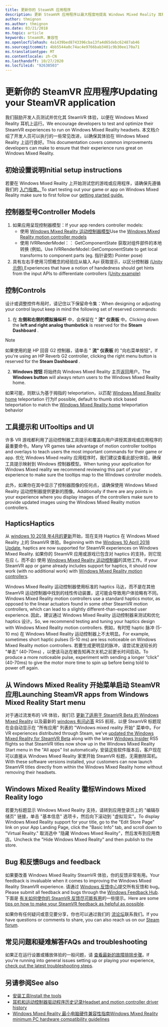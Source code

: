 ```yaml
---
title: 更新你的 SteamVR 应用程序
description: 更新 SteamVR 应用程序以最大程度地提高 Windows Mixed Reality 耳机的最佳实践。
author: thmignon
ms.author: thmignon
ms.date: 03/21/2018
ms.topic: article
keywords: SteamVR，兼容性
ms.openlocfilehash: 4a1439bed8743396cba13fa4d65debc62487ab46
ms.sourcegitcommit: 4bb5544a0c74ac4e9766bab3401c9b30ee170a71
ms.translationtype: MT
ms.contentlocale: zh-CN
ms.lasthandoff: 10/27/2020
ms.locfileid: "92638503"
---
```

# <a name="updating-your-steamvr-application"></a><span data-ttu-id="5f3f9-104">更新你的 SteamVR 应用程序</span><span class="sxs-lookup"><span data-stu-id="5f3f9-104">Updating your SteamVR application</span></span>
<span data-ttu-id="5f3f9-105">我们鼓励开发人员测试并优化其 SteamVR 体验，以便在 Windows Mixed Reality 耳机上运行。</span><span class="sxs-lookup"><span data-stu-id="5f3f9-105">We encourage developers to test and optimize their SteamVR experiences to run on Windows Mixed Reality headsets.</span></span> <span data-ttu-id="5f3f9-106">本文档介绍了开发人员可以执行的一些常见改进，以确保其体验在 Windows Mixed Reality 上运行良好。</span><span class="sxs-lookup"><span data-stu-id="5f3f9-106">This documentation covers common improvements developers can make to ensure that their experience runs great on Windows Mixed Reality.</span></span>

## <a name="initial-setup-instructions"></a><span data-ttu-id="5f3f9-107">初始设置说明</span><span class="sxs-lookup"><span data-stu-id="5f3f9-107">Initial setup instructions</span></span>

<span data-ttu-id="5f3f9-108">若要在 Windows Mixed Reality 上开始测试您的游戏或应用程序，请确保先遵循我们的 [入门指南。](https://aka.ms/WindowsMixedRealitySteamVR)</span><span class="sxs-lookup"><span data-stu-id="5f3f9-108">To start testing out your game or app on Windows Mixed Reality make sure to first follow our [getting started guide.](https://aka.ms/WindowsMixedRealitySteamVR)</span></span>

## <a name="controller-models"></a><span data-ttu-id="5f3f9-109">控制器型号</span><span class="sxs-lookup"><span data-stu-id="5f3f9-109">Controller Models</span></span>
1. <span data-ttu-id="5f3f9-110">如果应用呈现控制器模型：</span><span class="sxs-lookup"><span data-stu-id="5f3f9-110">If your app renders controller models:</span></span>
    * <span data-ttu-id="5f3f9-111">使用 [Windows Mixed Reality 运动控制器模型](../../design/motion-controllers.md#rendering-the-motion-controller-model)</span><span class="sxs-lookup"><span data-stu-id="5f3f9-111">Use the [Windows Mixed Reality motion controller models](../../design/motion-controllers.md#rendering-the-motion-controller-model)</span></span>
    * <span data-ttu-id="5f3f9-112">使用 IVRRenderModel：： GetComponentState 获取对组件部件的本地转换 (例如。</span><span class="sxs-lookup"><span data-stu-id="5f3f9-112">Use IVRRenderModel::GetComponentState to get local transforms to component parts (eg.</span></span> <span data-ttu-id="5f3f9-113">指针姿势) </span><span class="sxs-lookup"><span data-stu-id="5f3f9-113">Pointer pose)</span></span>
2. <span data-ttu-id="5f3f9-114">具有左右手使用习惯概念的经验应从输入 Api 获取提示，以区分控制器 [ (Unity 示例) ](../unity/gestures-and-motion-controllers-in-unity.md#unity-buttonaxis-mapping-table)</span><span class="sxs-lookup"><span data-stu-id="5f3f9-114">Experiences that have a notion of handedness should get hints from the input APIs to differentiate controllers [(Unity example)](../unity/gestures-and-motion-controllers-in-unity.md#unity-buttonaxis-mapping-table)</span></span>

## <a name="controls"></a><span data-ttu-id="5f3f9-115">控制</span><span class="sxs-lookup"><span data-stu-id="5f3f9-115">Controls</span></span>

<span data-ttu-id="5f3f9-116">设计或调整控件布局时，请记住以下保留命令集：</span><span class="sxs-lookup"><span data-stu-id="5f3f9-116">When designing or adjusting your control layout keep in mind the following set of reserved commands:</span></span>
1. <span data-ttu-id="5f3f9-117">在 **左侧和右侧的模拟操纵杆** 中，会保留在 " **流" 仪表板** 中。</span><span class="sxs-lookup"><span data-stu-id="5f3f9-117">Clicking down the **left and right analog thumbstick** is reserved for the **Steam Dashboard** .</span></span>

> [!NOTE]
> <span data-ttu-id="5f3f9-118">如果使用的是 HP 回音 G2 控制器，请单击 " **流" 仪表板** 的 "向右菜单按钮"。</span><span class="sxs-lookup"><span data-stu-id="5f3f9-118">If you're using an HP Reverb G2 controller, clicking the right menu button is reserved for the **Steam Dashboard** .</span></span>

2. <span data-ttu-id="5f3f9-119">**Windows 按钮** 将始终向 Windows Mixed Reality 主页返回用户。</span><span class="sxs-lookup"><span data-stu-id="5f3f9-119">The **Windows button** will always return users to the Windows Mixed Reality home.</span></span>

<span data-ttu-id="5f3f9-120">如果可能，则默认为基于拇指的 teleportation，以匹配 [Windows Mixed Reality home](../../discover/navigating-the-windows-mixed-reality-home.md#getting-around-your-home) teleportation 行为</span><span class="sxs-lookup"><span data-stu-id="5f3f9-120">If possible, default to thumb stick based teleportation to match the [Windows Mixed Reality home](../../discover/navigating-the-windows-mixed-reality-home.md#getting-around-your-home) teleportation behavior</span></span>

## <a name="tooltips-and-ui"></a><span data-ttu-id="5f3f9-121">工具提示和 UI</span><span class="sxs-lookup"><span data-stu-id="5f3f9-121">Tooltips and UI</span></span>

<span data-ttu-id="5f3f9-122">许多 VR 游戏都利用了运动控制器工具提示和覆盖向用户讲授其游戏或应用程序的最重要命令。</span><span class="sxs-lookup"><span data-stu-id="5f3f9-122">Many VR games take advantage of motion controller tooltips and overlays to teach users the most important commands for their game or app.</span></span> <span data-ttu-id="5f3f9-123">优化 Windows Mixed reality 应用程序时，我们建议查看此部分体验，确保工具提示映射到 Windows 控制器模型。</span><span class="sxs-lookup"><span data-stu-id="5f3f9-123">When tuning your application for Windows Mixed reality we recommend reviewing this part of your experience to make sure the tooltips map to the Windows controller models.</span></span>

<span data-ttu-id="5f3f9-124">此外，如果你在其中显示了控制器图像的任何点，请确保使用 Windows Mixed Reality 运动控制器提供更新的图像。</span><span class="sxs-lookup"><span data-stu-id="5f3f9-124">Additionally if there are any points in your experience where you display images of the controllers make sure to provide updated images using the Windows Mixed Reality motion controllers.</span></span>

## <a name="haptics"></a><span data-ttu-id="5f3f9-125">Haptics</span><span class="sxs-lookup"><span data-stu-id="5f3f9-125">Haptics</span></span>

<span data-ttu-id="5f3f9-126">从 [windows 10 2018 年4月的更新](https://docs.microsoft.com/windows/mixed-reality/enthusiast-guide/release-notes-april-2018)开始，现在支持 Haptics 在 Windows Mixed Reality 上的 SteamVR 体验。</span><span class="sxs-lookup"><span data-stu-id="5f3f9-126">Beginning with the [Windows 10 April 2018 Update](https://docs.microsoft.com/windows/mixed-reality/enthusiast-guide/release-notes-april-2018), haptics are now supported for SteamVR experiences on Windows Mixed Reality.</span></span> <span data-ttu-id="5f3f9-127">如果你的 SteamVR 应用或游戏已包含对 haptics 的支持，则它现在应 (，而不会) 使用 [Windows Mixed Reality 运动控制器](../../design/motion-controllers.md)的其他工作。</span><span class="sxs-lookup"><span data-stu-id="5f3f9-127">If your SteamVR app or game already includes support for haptics, it should now work (with no additional work) with [Windows Mixed Reality motion controllers](../../design/motion-controllers.md).</span></span>

<span data-ttu-id="5f3f9-128">Windows Mixed Reality 运动控制器使用标准的 haptics 马达，而不是在其他 SteamVR 运动控制器中找到的线性传动装置，这可能会导致用户体验略有不同。</span><span class="sxs-lookup"><span data-stu-id="5f3f9-128">Windows Mixed Reality motion controllers use a standard haptics motor, as opposed to the linear actuators found in some other SteamVR motion controllers, which can lead to a slightly different-than-expected user experience.</span></span> <span data-ttu-id="5f3f9-129">因此，建议通过 Windows Mixed Reality 运动控制器来测试和优化 haptics 设计。</span><span class="sxs-lookup"><span data-stu-id="5f3f9-129">So, we recommend testing and tuning your haptics design with Windows Mixed Reality motion controllers.</span></span> <span data-ttu-id="5f3f9-130">例如，有时短 haptic 脉冲 (5-10 ms) 在 Windows Mixed Reality 运动控制器上不太明显。</span><span class="sxs-lookup"><span data-stu-id="5f3f9-130">For example, sometimes short haptic pulses (5-10 ms) are less noticeable on Windows Mixed Reality motion controllers.</span></span> <span data-ttu-id="5f3f9-131">若要生成更明显的脉冲，请尝试发送较长的 "单击" (40-70ms) ，以使该马达在被告知再次关机之前更长时间启动。</span><span class="sxs-lookup"><span data-stu-id="5f3f9-131">To produce a more noticeable pulse, experiment with sending a longer “click” (40-70ms) to give the motor more time to spin up before being told to power off again.</span></span>

## <a name="launching-steamvr-apps-from-windows-mixed-reality-start-menu"></a><span data-ttu-id="5f3f9-132">从 Windows Mixed Reality 开始菜单启动 SteamVR 应用</span><span class="sxs-lookup"><span data-stu-id="5f3f9-132">Launching SteamVR apps from Windows Mixed Reality Start menu</span></span>

<span data-ttu-id="5f3f9-133">对于通过流发布的 VR 体验，我们已 [更新了适用于 SteamVR Beta 的 Windows Mixed Reality](https://steamcommunity.com/games/719950/announcements/detail/1687045485866139800) 以及最新的 [windows 有问必答](https://insider.windows.com) RS5 航班，以便 SteamVR 标题现在会自动显示在 "所有应用" 列表的 "Windows mixed reality 开始" 菜单中。</span><span class="sxs-lookup"><span data-stu-id="5f3f9-133">For VR experiences distributed through Steam, we've [updated the Windows Mixed Reality for SteamVR Beta](https://steamcommunity.com/games/719950/announcements/detail/1687045485866139800) along with the latest [Windows Insider](https://insider.windows.com) RS5 flights so that SteamVR titles now show up in the Windows Mixed Reality Start menu in the "All apps" list automatically.</span></span> <span data-ttu-id="5f3f9-134">安装这些软件版本后，客户现在可以直接从 Windows Mixed Reality 家里开始 SteamVR 标题，无需删除耳机。</span><span class="sxs-lookup"><span data-stu-id="5f3f9-134">With these software versions installed, your customers can now launch SteamVR titles directly from within the Windows Mixed Reality home without removing their headsets.</span></span>

## <a name="windows-mixed-reality-logo"></a><span data-ttu-id="5f3f9-135">Windows Mixed Reality 徽标</span><span class="sxs-lookup"><span data-stu-id="5f3f9-135">Windows Mixed Reality logo</span></span>

<span data-ttu-id="5f3f9-136">若要为标题显示 Windows Mixed Reality 支持，请转到应用登录页上的 "编辑存储页" 链接，单击 "基本信息" 选项卡，然后向下滚动到 "虚拟现实"。</span><span class="sxs-lookup"><span data-stu-id="5f3f9-136">To display Windows Mixed Reality support for your title, go to the "Edit Store Page" link on your App Landing Page, click the "Basic Info" tab, and scroll down to "Virtual Reality."</span></span> <span data-ttu-id="5f3f9-137">取消选中 "隐藏 Windows Mixed Reality"，然后发布到应用商店。</span><span class="sxs-lookup"><span data-stu-id="5f3f9-137">Uncheck the "Hide Windows Mixed Reality" and then publish to the store.</span></span>

## <a name="bugs-and-feedback"></a><span data-ttu-id="5f3f9-138">Bug 和反馈</span><span class="sxs-lookup"><span data-stu-id="5f3f9-138">Bugs and feedback</span></span>

<span data-ttu-id="5f3f9-139">如果要改善 Windows Mixed Reality SteamVR 体验，你的反馈非常有用。</span><span class="sxs-lookup"><span data-stu-id="5f3f9-139">Your feedback is invaluable when it comes to improving the Windows Mixed Reality SteamVR experience.</span></span> <span data-ttu-id="5f3f9-140">请通过 [Windows 反馈中心](https://docs.microsoft.com/windows/mixed-reality/enthusiast-guide/filing-feedback)提交所有反馈和 bug。</span><span class="sxs-lookup"><span data-stu-id="5f3f9-140">Please submit all feedback and bugs through the [Windows Feedback Hub](https://docs.microsoft.com/windows/mixed-reality/enthusiast-guide/filing-feedback).</span></span> <span data-ttu-id="5f3f9-141">下面是 [有关如何使你的 SteamVR 反馈尽可能有用](https://docs.microsoft.com/windows/mixed-reality/enthusiast-guide/using-steamvr-with-windows-mixed-reality#sharing-feedback-on-steamvr)的一些提示。</span><span class="sxs-lookup"><span data-stu-id="5f3f9-141">Here are some [tips on how to make your SteamVR feedback as helpful as possible](https://docs.microsoft.com/windows/mixed-reality/enthusiast-guide/using-steamvr-with-windows-mixed-reality#sharing-feedback-on-steamvr).</span></span>

<span data-ttu-id="5f3f9-142">如果你有任何疑问或意见要分享，你也可以通过我们的 [流论坛](https://steamcommunity.com/app/719950/discussions/)联系我们。</span><span class="sxs-lookup"><span data-stu-id="5f3f9-142">If you have questions or comments to share, you can also reach us on our [Steam forum](https://steamcommunity.com/app/719950/discussions/).</span></span>

## <a name="faqs-and-troubleshooting"></a><span data-ttu-id="5f3f9-143">常见问题和疑难解答</span><span class="sxs-lookup"><span data-stu-id="5f3f9-143">FAQs and troubleshooting</span></span>

<span data-ttu-id="5f3f9-144">如果正在运行设置或播放体验的一般问题，请 [查看最新的故障排除步骤](https://docs.microsoft.com/windows/mixed-reality/enthusiast-guide/troubleshooting-windows-mixed-reality#steamvr)。</span><span class="sxs-lookup"><span data-stu-id="5f3f9-144">If you're running into general issues setting up or playing your experience, [check out the latest troubleshooting steps](https://docs.microsoft.com/windows/mixed-reality/enthusiast-guide/troubleshooting-windows-mixed-reality#steamvr).</span></span>

## <a name="see-also"></a><span data-ttu-id="5f3f9-145">另请参阅</span><span class="sxs-lookup"><span data-stu-id="5f3f9-145">See also</span></span>
* [<span data-ttu-id="5f3f9-146">安装工具</span><span class="sxs-lookup"><span data-stu-id="5f3f9-146">Install the tools</span></span>](../install-the-tools.md)
* [<span data-ttu-id="5f3f9-147">耳机和运动控制器驱动程序历史记录</span><span class="sxs-lookup"><span data-stu-id="5f3f9-147">Headset and motion controller driver history</span></span>](https://docs.microsoft.com/windows/mixed-reality/enthusiast-guide/mixed-reality-software)
* [<span data-ttu-id="5f3f9-148">Windows Mixed Reality 最小电脑硬件兼容性指南</span><span class="sxs-lookup"><span data-stu-id="5f3f9-148">Windows Mixed Reality minimum PC hardware compatibility guidelines</span></span>](https://docs.microsoft.com/windows/mixed-reality/enthusiast-guide/windows-mixed-reality-minimum-pc-hardware-compatibility-guidelines)
